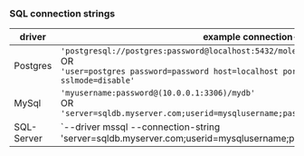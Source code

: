 ### SQL connection strings

| driver | example connection-string | Further information |
|---|---|---|
| Postgres | `'postgresql://postgres:password@localhost:5432/molecula?sslmode=disable'`<br/>OR</br>`'user=postgres password=password host=localhost port=5432 dbname=molecula sslmode=disable'` | [`postgres` connection string](https://godoc.org/github.com/lib/pq){:target="_blank"} |
| MySql | `'myusername:password@(10.0.0.1:3306)/mydb'`<br/>OR<br/>`'server=sqldb.myserver.com;userid=mysqlusername;password=secret;database=mydbname'` | [`MySQL` connection strings](https://github.com/go-sql-driver/mysql#dsn-data-source-name){:target="_blank"} |
| SQL-Server | `--driver mssql --connection-string 'server=sqldb.myserver.com;userid=mysqlusername;password=secret;database=mydbname'`` | [`SQL-Server` connection strings](https://github.com/denisenkom/go-mssqldb#connection-parameters-and-dsn){:target="_blank"} |
